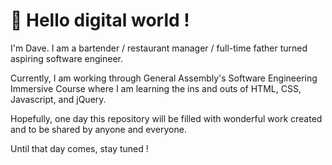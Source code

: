 # 👋 Hello digital world !

I'm Dave. I am a bartender / restaurant manager / full-time father turned aspiring software engineer.

Currently, I am working through General Assembly's Software Engineering Immersive Course where I am learning the ins and outs of HTML, CSS, Javascript, and jQuery.

Hopefully, one day this repository will be filled with wonderful work created and to be shared by anyone and everyone.

Until that day comes, stay tuned !
